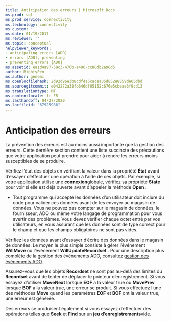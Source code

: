 ```yaml
---
title: Anticipation des erreurs | Microsoft Docs
ms.prod: sql
ms.prod_service: connectivity
ms.technology: connectivity
ms.custom: ''
ms.date: 01/19/2017
ms.reviewer: ''
ms.topic: conceptual
helpviewer_keywords:
- anticipating errors [ADO]
- errors [ADO], preventing
- preventing errors [ADO]
ms.assetid: ea1d4a97-58c3-476b-a496-cc80db2a90d5
author: MightyPen
ms.author: genemi
ms.openlocfilehash: 2d92d96e3b8cdfea5cacea35d852e8859de65dbd
ms.sourcegitcommit: e042272a38fb646df05152c676e5cbeae3f9cd13
ms.translationtype: MT
ms.contentlocale: fr-FR
ms.lasthandoff: 04/27/2020
ms.locfileid: "67925986"
---
```

# <a name="anticipating-errors"></a>Anticipation des erreurs
La prévention des erreurs est au moins aussi importante que la gestion des erreurs. Cette dernière section contient une liste succincte des précautions que votre application peut prendre pour aider à rendre les erreurs moins susceptibles de se produire.  
  
 Vérifiez l’état des objets en vérifiant la valeur dans la propriété **État** avant d’essayer d’effectuer une opération à l’aide de ces objets. Par exemple, si votre application utilise une **connexion**globale, vérifiez sa propriété **State** pour voir si elle est déjà ouverte avant d’appeler la méthode **Open** .  
  
-   Tout programme qui accepte les données d’un utilisateur doit inclure du code pour valider ces données avant de les envoyer au magasin de données. Vous ne pouvez pas compter sur le magasin de données, le fournisseur, ADO ou même votre langage de programmation pour vous avertir des problèmes. Vous devez vérifier chaque octet entré par vos utilisateurs, en vous assurant que les données sont de type correct pour le champ et que les champs obligatoires ne sont pas vides.  
  
 Vérifiez les données avant d’essayer d’écrire des données dans le magasin de données. Le moyen le plus simple consiste à gérer l’événement **WillMove** ou l’événement **WillUpdateRecordset** . Pour une description plus complète de la gestion des événements ADO, consultez [gestion des événements ADO](../../../ado/guide/data/handling-ado-events.md).  
  
 Assurez-vous que les objets **Recordset** ne sont pas au-delà des limites du **Recordset** avant de tenter de déplacer le pointeur d’enregistrement. Si vous essayez d’utiliser **MoveNext** lorsque **EOF** a la valeur true ou **MovePrev** lorsque **BOF** a la valeur true, une erreur se produit. Si vous effectuez l’une des méthodes **Move** quand les paramètres **EOF** et **BOF** ont la valeur true, une erreur est générée.  
  
 Des erreurs se produisent également si vous essayez d’effectuer des opérations telles que **Seek** et **Find** sur un **jeu d’enregistrements**vide.
